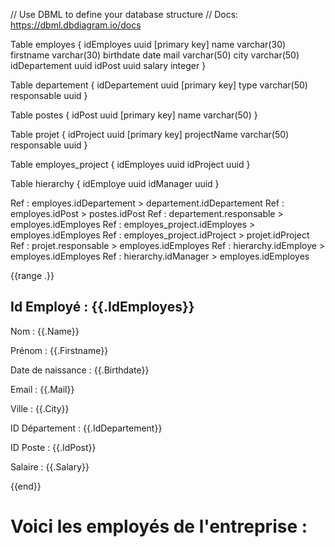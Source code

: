 // Use DBML to define your database structure
// Docs: https://dbml.dbdiagram.io/docs

Table employes {
  idEmployes uuid [primary key]
  name varchar(30)
  firstname varchar(30)
  birthdate date
  mail varchar(50)
  city varchar(50)
  idDepartement uuid 
  idPost uuid
  salary integer
}

Table departement {
  idDepartement uuid [primary key]
  type varchar(50)
  responsable uuid
}

Table postes {
  idPost uuid [primary key]
  name varchar(50)
}

Table projet {
  idProject uuid [primary key]
  projectName varchar(50)
  responsable uuid
}

Table employes_project {
  idEmployes uuid
  idProject uuid
}

Table hierarchy {
  idEmploye uuid
  idManager uuid
}


Ref : employes.idDepartement > departement.idDepartement
Ref : employes.idPost > postes.idPost
Ref : departement.responsable > employes.idEmployes
Ref : employes_project.idEmployes > employes.idEmployes
Ref : employes_project.idProject > projet.idProject
Ref : projet.responsable > employes.idEmployes
Ref : hierarchy.idEmploye > employes.idEmployes
Ref : hierarchy.idManager > employes.idEmployes



<div class="content">
        {{range .}}
            <div>
                <h2>Id Employé : {{.IdEmployes}}</h2>
                <p>Nom : {{.Name}}</p>
                <p>Prénom : {{.Firstname}}</p>
                <p>Date de naissance : {{.Birthdate}}</p>
                <p>Email : {{.Mail}}</p>
                <p>Ville : {{.City}}</p>
                <p>ID Département : {{.IdDepartement}}</p>
                <p>ID Poste : {{.IdPost}}</p>
                <p>Salaire : {{.Salary}}</p>
            </div>
        {{end}}
    </div>
    <h1>Voici les employés de l'entreprise :</h1>